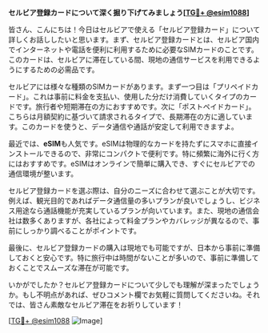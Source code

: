 **セルビア登録カードについて深く掘り下げてみましょう[[TG💪+ @esim1088](https://t.me/s/esim1088)]**

皆さん、こんにちは！今日はセルビアで使える「セルビア登録カード」について詳しくお話ししたいと思います。まず、セルビア登録カードとは、セルビア国内でインターネットや電話を便利に利用するために必要なSIMカードのことです。このカードは、セルビアに滞在している間、現地の通信サービスを利用できるようにするための必需品です。

セルビアには様々な種類のSIMカードがあります。まず一つ目は「プリペイドカード」。これは事前に料金を支払い、使用した分だけ消費していくタイプのカードです。旅行者や短期滞在の方におすすめです。次に「ポストペイドカード」。こちらは月額契約に基づいて請求されるタイプで、長期滞在の方に適しています。このカードを使うと、データ通信や通話が安定して利用できますよ。

最近では、**eSIM**も人気です。eSIMは物理的なカードを持たずにスマホに直接インストールできるので、非常にコンパクトで便利です。特に頻繁に海外に行く方にはおすすめです。eSIMはオンラインで簡単に購入でき、すぐにセルビアでの通信環境が整います。

セルビア登録カードを選ぶ際は、自分のニーズに合わせて選ぶことが大切です。例えば、観光目的であればデータ通信量の多いプランが良いでしょうし、ビジネス用途なら通話機能が充実しているプランが向いています。また、現地の通信会社は数多くありますが、各社によって料金プランやカバレッジが異なるので、事前にしっかり調べることがポイントです。

最後に、セルビア登録カードの購入は現地でも可能ですが、日本から事前に準備しておくと安心です。特に旅行中は時間がないことが多いので、事前に準備しておくことでスムーズな滞在が可能です。

いかがでしたか？セルビア登録カードについて少しでも理解が深まったでしょうか。もし不明点があれば、ぜひコメント欄でお気軽に質問してくださいね。それでは、皆さん素敵なセルビア滞在をお祈りしています！

[[TG💪+ @esim1088](https://t.me/s/esim1088) ![Image](https://i.postimg.cc/Y0z9fWf4/image.png)]